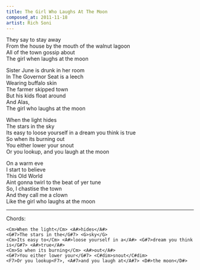 ```yaml
---
title: The Girl Who Laughs At The Moon
composed_at: 2011-11-18
artist: Rich Soni
---
```


They say to stay away  
From the house by the mouth of the walnut lagoon  
All of the town gossip about  
The girl when laughs at the moon  

Sister June is drunk in her room  
In The Governor Seat is a leech  
Wearing buffalo skin  
The farmer skipped town  
But his kids float around  
And Alas,  
The girl who laughs at the moon  

When the light hides  
The stars in the sky  
Its easy to loose yourself in a dream you think is true  
So when its burning out  
You either lower your snout  
Or you lookup, and you laugh at the moon  

On a warm eve  
I start to believe  
This Old World  
Aint gonna twirl to the beat of yer tune  
So, I chastise the town  
And they call me a clown  
Like the girl who laughs at the moon  

---

Chords:

```
<Cm>When the light</Cm> <A#>hides</A#>  
<G#7>The stars in the</G#7> <G>sky</G>  
<Cm>Its easy to</Cm> <A#>loose yourself in a</A#> <G#7>dream you think is</G#7> <A#>true</A#>  
<Cm>So when its burning</Cm> <A#>out</A#>  
<G#7>You either lower your</G#7> <C#dim>snout</C#dim>  
<F7>Or you lookup<F7>, <A#7>and you laugh at</A#7> <D#>the moon</D#>  

```
